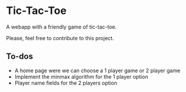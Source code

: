 # Tic-Tac-Toe

A webapp with a friendly game of tic-tac-toe.

Please, feel free to contribute to this project.

## To-dos
- A home page were we can choose a 1 player game or 2 player game
- Implement the minmax algorithm for the 1 player option
- Player name fields for the 2 players option
